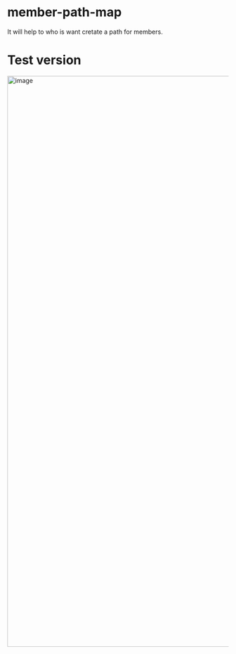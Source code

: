 # member-path-map
It will help to who is want cretate a path for members.

# Test version
<img width="1299" alt="image" src="https://user-images.githubusercontent.com/42320353/221058981-ea119bfd-934a-4137-b80d-25d4a5ca87bd.png">
